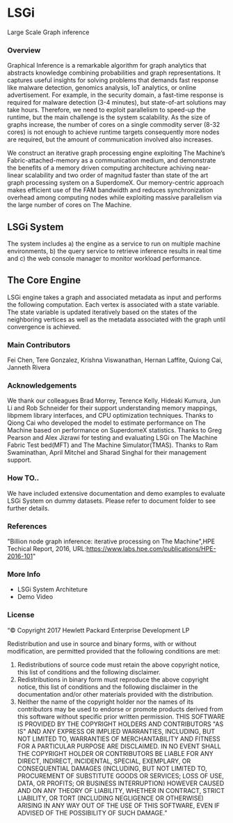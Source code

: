 # LSGi
Large Scale Graph inference
### Overview

Graphical Inference is a remarkable algorithm for graph analytics that abstracts knowledge combining probabilities and graph representations. It captures useful insights for solving problems that demands fast response like malware detection, genomics analysis, IoT analytics, or online advertisement. For example, in the security domain, a fast-time response is required for malware detection (3-4 minutes), but state-of-art solutions may take hours. Therefore, we need to exploit parallelism to speed-up the runtime, but the main challenge is the system scalability. As the size of graphs increase, the number of cores on a single commodity server (8-32 cores) is not enough to achieve runtime targets consequently more nodes are required, but the amount of communication involved also increases.

We construct an iterative graph processing engine exploiting The Machine’s Fabric-attached-memory as a communication medium, and
demonstrate the benefits of a memory driven computing architecture achiving near-linear scalability and two order of magnitud faster than state of the art graph processing system on a SuperdomeX. Our memory-centric approach makes efficient use of the FAM bandwidth and reduces synchronization overhead among computing nodes while exploiting massive parallelism via the large number of cores on The Machine.

## LSGi System
The system includes a) the engine as a service to run on multiple machine environments, b) the query service to retrieve inference results in real time and c) the web console manager to monitor workload performance.

## The Core Engine
LSGi engine takes a graph and associated metadata as input and performs the following computation. Each vertex is
associated with a state variable. The state variable is updated iteratively based on the states of the neighboring
vertices as well as the metadata associated with the graph until convergence is achieved.

### Main Contributors 
Fei Chen, Tere Gonzalez, Krishna Viswanathan, Hernan Laffite, Quiong Cai, Janneth Rivera

### Acknowledgements
We thank our colleagues Brad Morrey, Terence Kelly, Hideaki Kumura, Jun Li and Rob Schneider for their support understanding memory mappings, libpmem library interfaces, and CPU optimization techniques.  Thanks to Qiong Cai who developed the model to estimate performance on The Machine based on performance on SuperdomeX statistics. Thanks to Greg Pearson and Alex Jizrawi for testing and evaluating LSGi on The Machine Fabric Test bed(MFT) and The Machine Simulator(TMAS). Thanks to Ram Swaminathan, April Mitchel and Sharad Singhal for their management support.

### How TO..
We have included extensive documentation and demo examples to evaluate LSGi System on dummy datasets. Please refer to document folder to see further details.

### References 
"Billion node graph inference: iterative processing on The Machine",HPE Techical Report, 2016,
URL:https://www.labs.hpe.com/publications/HPE-2016-101"

### More Info
- LSGi System Architeture
- Demo Video

### License
“© Copyright 2017  Hewlett Packard Enterprise Development LP

Redistribution and use in source and binary forms, with or without modification, are permitted provided that the following conditions are met:
1. Redistributions of source code must retain the above copyright notice, this list of conditions and the following disclaimer.
2. Redistributions in binary form must reproduce the above copyright notice, this list of conditions and the following disclaimer in the documentation and/or other materials provided with the distribution.
3. Neither the name of the copyright holder nor the names of its contributors may be used to endorse or promote products derived from this software without specific prior written permission.
THIS SOFTWARE IS PROVIDED BY THE COPYRIGHT HOLDERS AND CONTRIBUTORS "AS IS" AND ANY EXPRESS OR IMPLIED WARRANTIES, INCLUDING, BUT NOT LIMITED TO, WARRANTIES OF MERCHANTABILITY AND FITNESS FOR A PARTICULAR PURPOSE ARE DISCLAIMED. IN NO EVENT SHALL THE COPYRIGHT HOLDER OR CONTRIBUTORS BE LIABLE FOR ANY DIRECT, INDIRECT, INCIDENTAL, SPECIAL, EXEMPLARY, OR CONSEQUENTIAL DAMAGES (INCLUDING, BUT NOT LIMITED TO, PROCUREMENT OF SUBSTITUTE GOODS OR SERVICES; LOSS OF USE, DATA, OR PROFITS; OR BUSINESS INTERRUPTION) HOWEVER CAUSED AND ON ANY THEORY OF LIABILITY, WHETHER IN CONTRACT, STRICT LIABILITY, OR TORT (INCLUDING NEGLIGENCE OR OTHERWISE) ARISING IN ANY WAY OUT OF THE USE OF THIS SOFTWARE, EVEN IF ADVISED OF THE POSSIBILITY OF SUCH DAMAGE.”


